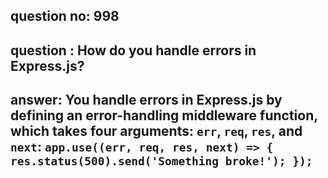 
      
## question no: 998

## question : How do you handle errors in Express.js?

## answer: You handle errors in Express.js by defining an error-handling middleware function, which takes four arguments: `err`, `req`, `res`, and `next`: `app.use((err, req, res, next) => { res.status(500).send('Something broke!'); });`
      
